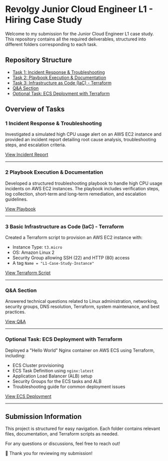 # Revolgy Junior Cloud Engineer L1 - Hiring Case Study

Welcome to my submission for the Junior Cloud Engineer L1 case study. This repository contains all the required deliverables, structured into different folders corresponding to each task.

## Repository Structure

- [Task 1: Incident Response & Troubleshooting](https://github.com/IbeChuksVictor/Revolgy-L1-Case-Study-Solutions/tree/main/task1_incident_response)
- [Task 2: Playbook Execution & Documentation](https://github.com/IbeChuksVictor/Revolgy-L1-Case-Study-Solutions/tree/main/task2_playbook)
- [Task 3: Infrastructure as Code (IaC) - Terraform](https://github.com/IbeChuksVictor/Revolgy-L1-Case-Study-Solutions/tree/main/task3_terraform)
- [Q&A Section](https://github.com/IbeChuksVictor/Revolgy-L1-Case-Study-Solutions/tree/main/task4_qna)
- [Optional Task: ECS Deployment with Terraform](https://github.com/IbeChuksVictor/Revolgy-L1-Case-Study-Solutions/tree/main/task5_optional_ecs)

## Overview of Tasks

### 1️ Incident Response & Troubleshooting
Investigated a simulated high CPU usage alert on an AWS EC2 instance and provided an incident report detailing root cause analysis, troubleshooting steps, and escalation criteria.

[View Incident Report](https://github.com/IbeChuksVictor/Revolgy-L1-Case-Study-Solutions/tree/main/task1_incident_response)

------
### 2️ Playbook Execution & Documentation
Developed a structured troubleshooting playbook to handle high CPU usage incidents on AWS EC2 instances. The playbook includes verification steps, log collection, short-term and long-term remediation, and escalation guidelines.

[View Playbook](https://github.com/IbeChuksVictor/Revolgy-L1-Case-Study-Solutions/tree/main/task2_playbook)

------
### 3️ Basic Infrastructure as Code (IaC) - Terraform
Created a Terraform script to provision an AWS EC2 instance with:
- Instance Type: `t3.micro`
- OS: Amazon Linux 2
- Security Group allowing SSH (22) and HTTP (80) access
- A tag `Name = "L1-Case-Study-Instance"`

[View Terraform Script](https://github.com/IbeChuksVictor/Revolgy-L1-Case-Study-Solutions/tree/main/task3_terraform)

------
### Q&A Section
Answered technical questions related to Linux administration, networking, security groups, DNS resolution, Terraform, system maintenance, and best practices.

[View Q&A](https://github.com/IbeChuksVictor/Revolgy-L1-Case-Study-Solutions/tree/main/task4_qna)

------
###  Optional Task: ECS Deployment with Terraform
Deployed a "Hello World" Nginx container on AWS ECS using Terraform, including:
- ECS Cluster provisioning
- ECS Task Definition using `nginx:latest`
- Application Load Balancer (ALB) setup
- Security Groups for the ECS tasks and ALB
- Troubleshooting guide for common deployment issues

[View ECS Deployment](https://github.com/IbeChuksVictor/Revolgy-L1-Case-Study-Solutions/tree/main/task5_optional_ecs)

------
## Submission Information
This project is structured for easy navigation. Each folder contains relevant files, documentation, and Terraform scripts as needed.

For any questions or discussions, feel free to reach out!

🚀 Thank you for reviewing my submission!

